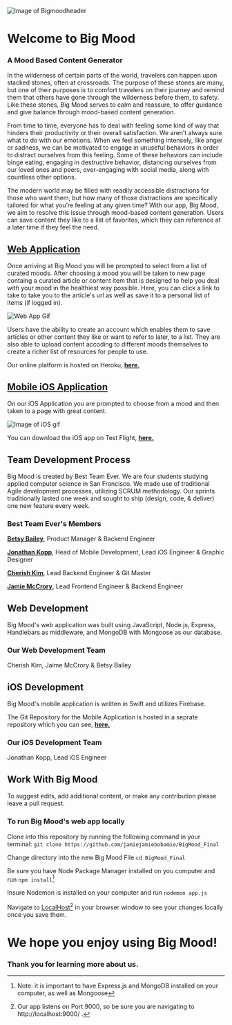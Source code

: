 ![Image of Bigmoodheader](https://i.ibb.co/P6XDLsp/Big-Mood-Header.png)
# Welcome to **Big Mood**
### **A Mood Based Content Generator**

In the wilderness of certain parts of the world, travelers can happen upon stacked stones, often at crossroads. The purpose of these stones are many, but one of their purposes is to comfort travelers on their journey and remind them that others have gone through the wilderness before them, to safety. Like these stones, Big Mood serves to calm and reassure, to offer guidance and give balance through mood-based content generation.

From time to time, everyone has to deal with feeling some kind of way that hinders their productivity or their overall satisfaction. We aren’t always sure what to do with our emotions. When we feel something intensely, like anger or sadness, we can be motivated to engage in unuseful behaviors in order to distract ourselves from this feeling. Some of these behaviors can include binge eating, engaging in destructive behavior, distancing ourselves from our loved ones and peers, over-engaging with social media, along with countless other options.

The modern world may be filled with readily accessible distractions for those who want them, but how many of those distractions are specifically tailored for what you’re feeling at any given time? With our app, Big Mood, we aim to resolve this issue through mood-based content generation. Users can save content they like to a list of favorites, which they can reference at a later time if they feel the need.

## [Web Application](https://big-mood-ck.herokuapp.com/)

Once arriving at Big Mood you will be prompted to select from a list of curated moods. After choosing a mood you will be taken to new page containg a curated article or content item that is designed to help you deal with your mood in the healthiest way possible. Here, you can click a link to take to take you to the article's url as well as save it to a personal list of items (if logged in).

![Web App Gif](https://media.giphy.com/media/8mhdvZb9kpK8lkjoOo/giphy.gif)

Users have the ability to create an account which enables them to save articles or other content they like or want to refer to later, to a list. They are also able to upload content accoding to different moods themselves to create a richer list of resources for people to use.

Our online platform is hosted on Heroku, [**here**.](https://big-mood-ck.herokuapp.com/)

## [Mobile iOS Application](https://testflight.apple.com/join/7spSPtKw)
On our iOS Application you are prompted to choose from a mood and then taken to a page with great content.


![Image of iOS gif](https://media.giphy.com/media/5kG6JstxlcXCGdn9B4/giphy.gif)

You can download the iOS app on Test Flight, [**here.**](https://testflight.apple.com/join/7spSPtKw)
## Team Development Process
Big Mood is created by Best Team Ever. We are four students studying applied computer science in San Francisco. We made use of traditional Agile development processes, utilizing SCRUM methodology. Our sprints traditionally lasted one week and sought to ship (design, code, & deliver) one new feature every week.
### Best Team Ever's Members
[**Betsy Bailey**](https://www.makeschool.com/portfolio/Betsy-Bailey), Product Manager & Backend Engineer

[**Jonathan Kopp**](https://www.makeschool.com/portfolio/JonathanKopp), Head of Mobile Development, Lead iOS Engineer & Graphic Designer

[**Cherish Kim**](https://github.com/cherishkim42), Lead Backend Engineer & Git Master

[**Jamie McCrory**](https://www.makeschool.com/portfolio/Jamie-McCrory), Lead Frontend Engineer & Backend Engineer

## Web Development
Big Mood's web application was built using JavaScript, Node.js, Express, Handlebars as middleware, and MongoDB with Mongoose as our database.

### Our Web Development Team
Cherish Kim, Jaime McCrory & Betsy Bailey

## iOS Development
Big Mood's mobile application is written in Swift and utilizes Firebase.

The Git Repository for the Mobile Application is hosted in a seprate repository which you can see, [**here.**](https://github.com/JonKopp99/BigMood)

### Our iOS Development Team
Jonathan Kopp, Lead iOS Engineer

## Work With Big Mood
To suggest edits, add additional content, or make any contribution please leave a pull request.

### To run Big Mood's web app locally
Clone into this repository by running the following command in your terminal:
`git clone https://github.com/jamiejamiebobamie/BigMood_Final`

Change directory into the new Big Mood File
`cd BigMood_Final`

Be sure you have Node Package Manager installed on you computer and run
`npm install`[^1]
[^1]: Note: it is important to have Express.js and MongoDB installed on your computer, as well as Mongoose

Insure Nodemon is installed on your computer and run
`nodemon app.js`

Navigate to [LocalHost](http://localhost:9000/)[^2] in your browser window to see your changes locally once you save them.

[^2]: Our app listens on Port 9000, so be sure you are navigating to http://localhost:9000/ .


# We hope you enjoy using Big Mood!
### Thank you for learning more about us.
